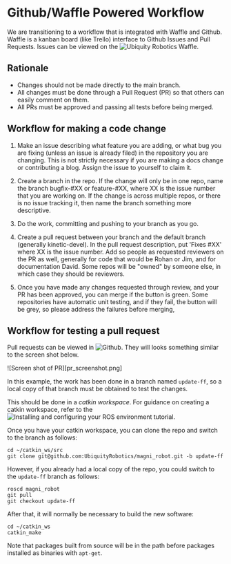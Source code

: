 
# Github/Waffle Powered Workflow

We are transitioning to a workflow that is integrated with Waffle and Github.
Waffle is a kanban board (like Trello) interface to Github Issues and Pull Requests.
Issues can be viewed on the ![Ubiquity Robotics Waffle](https://waffle.io/UbiquityRobotics/ubiquity_main).


## Rationale

* Changes should not be made directly to the main branch.
* All changes must be done through a Pull Request (PR) so that others can easily comment on them.
* All PRs must be approved and passing all tests before being merged.

## Workflow for making a code change

1. Make an issue describing what feature you are adding, or what bug you are fixing (unless an issue is already filed) in the repository you are changing. This is not strictly necessary if you are making a docs change or contributing a blog. Assign the issue to yourself to claim it.

2. Create a branch in the repo. If the change will only be in one repo, name the branch bugfix-#XX or feature-#XX, where XX is the issue number that you are working on. If the change is across multiple repos, or there is no issue tracking it, then name the branch something more descriptive.

3. Do the work, committing and pushing to your branch as you go.

4. Create a pull request between your branch and the default branch (generally kinetic-devel). In the pull request description, put 'Fixes #XX' where XX is the issue number. Add so people as requested reviewers on the PR as well, generally for code that would be Rohan or Jim, and for documentation David. Some repos will be "owned" by someone else, in which case they should be reviewers.

5. Once you have made any changes requested through review, and your PR has been approved, you can merge if the button is green. Some repositories have automatic unit testing, and if they fail, the button will be grey, so please address the failures before merging,


## Workflow for testing a pull request

Pull requests can be viewed in ![Github](https://github.com/UbiquityRobotics).
They will looks something similar to the screen shot below.

![Screen shot of PR][pr_screenshot.png]

In this example, the work has been done in a branch named `update-ff`, so a
local copy of that branch must be obtained to test the changes.

This should be done in a _catkin workspace_. For guidance on creating a 
catkin workspace, refer to the ![Installing and configuring your ROS environment tutorial](http://wiki.ros.org/ROS/Tutorials/InstallingandConfiguringROSEnvironment).

Once you have your catkin workspace, you can clone the repo and switch to the
branch as follows:
```
cd ~/catkin_ws/src
git clone git@github.com:UbiquityRobotics/magni_robot.git -b update-ff
```

However, if you already had a local copy of the repo, you could switch to the
`update-ff` branch as follows:
```
roscd magni_robot
git pull
git checkout update-ff
```

After that, it will normally be necessary to build the new software:
```
cd ~/catkin_ws
catkin_make
```

Note that packages built from source will be in the path before packages
installed as binaries with `apt-get`.

